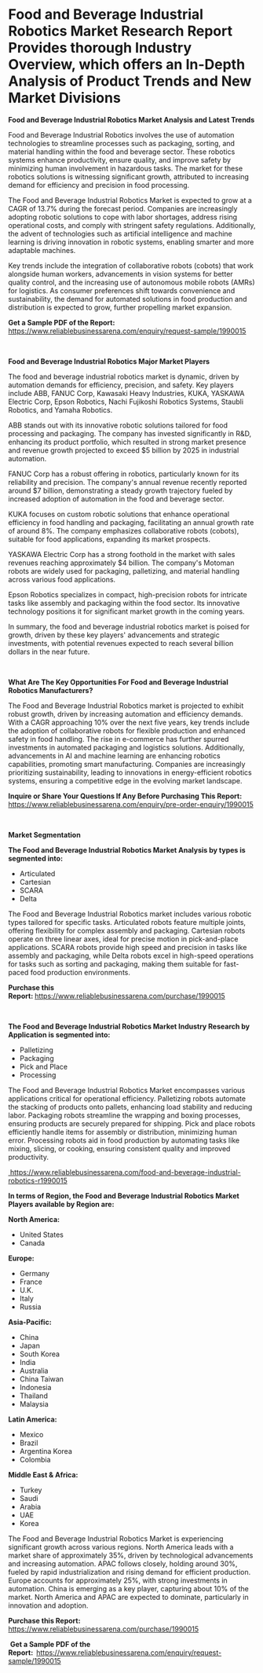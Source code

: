 <p><h1>Food and Beverage Industrial Robotics Market Research Report Provides thorough Industry Overview, which offers an In-Depth Analysis of Product Trends and New Market Divisions</h1></p><p><strong>Food and Beverage Industrial Robotics Market Analysis and Latest Trends</strong></p>
<p><p>Food and Beverage Industrial Robotics involves the use of automation technologies to streamline processes such as packaging, sorting, and material handling within the food and beverage sector. These robotics systems enhance productivity, ensure quality, and improve safety by minimizing human involvement in hazardous tasks. The market for these robotics solutions is witnessing significant growth, attributed to increasing demand for efficiency and precision in food processing.</p><p>The Food and Beverage Industrial Robotics Market is expected to grow at a CAGR of 13.7% during the forecast period. Companies are increasingly adopting robotic solutions to cope with labor shortages, address rising operational costs, and comply with stringent safety regulations. Additionally, the advent of technologies such as artificial intelligence and machine learning is driving innovation in robotic systems, enabling smarter and more adaptable machines.</p><p>Key trends include the integration of collaborative robots (cobots) that work alongside human workers, advancements in vision systems for better quality control, and the increasing use of autonomous mobile robots (AMRs) for logistics. As consumer preferences shift towards convenience and sustainability, the demand for automated solutions in food production and distribution is expected to grow, further propelling market expansion.</p></p>
<p><strong>Get a Sample PDF of the Report:&nbsp;</strong> <a href="https://www.reliablebusinessarena.com/enquiry/request-sample/1990015?utm_campaign=3121&utm_medium=2&utm_source=Github&utm_content=ia&utm_term=12042025&utm_id=food-and-beverage-industrial-robotics">https://www.reliablebusinessarena.com/enquiry/request-sample/1990015</a></p>
<p>&nbsp;</p>
<p><strong>Food and Beverage Industrial Robotics Major Market Players</strong></p>
<p><p>The food and beverage industrial robotics market is dynamic, driven by automation demands for efficiency, precision, and safety. Key players include ABB, FANUC Corp, Kawasaki Heavy Industries, KUKA, YASKAWA Electric Corp, Epson Robotics, Nachi Fujikoshi Robotics Systems, Staubli Robotics, and Yamaha Robotics. </p><p>ABB stands out with its innovative robotic solutions tailored for food processing and packaging. The company has invested significantly in R&D, enhancing its product portfolio, which resulted in strong market presence and revenue growth projected to exceed $5 billion by 2025 in industrial automation.</p><p>FANUC Corp has a robust offering in robotics, particularly known for its reliability and precision. The company's annual revenue recently reported around $7 billion, demonstrating a steady growth trajectory fueled by increased adoption of automation in the food and beverage sector.</p><p>KUKA focuses on custom robotic solutions that enhance operational efficiency in food handling and packaging, facilitating an annual growth rate of around 8%. The company emphasizes collaborative robots (cobots), suitable for food applications, expanding its market prospects.</p><p>YASKAWA Electric Corp has a strong foothold in the market with sales revenues reaching approximately $4 billion. The company's Motoman robots are widely used for packaging, palletizing, and material handling across various food applications.</p><p>Epson Robotics specializes in compact, high-precision robots for intricate tasks like assembly and packaging within the food sector. Its innovative technology positions it for significant market growth in the coming years.</p><p>In summary, the food and beverage industrial robotics market is poised for growth, driven by these key players' advancements and strategic investments, with potential revenues expected to reach several billion dollars in the near future.</p></p>
<p>&nbsp;</p>
<p><strong>What Are The Key Opportunities For Food and Beverage Industrial Robotics Manufacturers?</strong></p>
<p><p>The Food and Beverage Industrial Robotics market is projected to exhibit robust growth, driven by increasing automation and efficiency demands. With a CAGR approaching 10% over the next five years, key trends include the adoption of collaborative robots for flexible production and enhanced safety in food handling. The rise in e-commerce has further spurred investments in automated packaging and logistics solutions. Additionally, advancements in AI and machine learning are enhancing robotics capabilities, promoting smart manufacturing. Companies are increasingly prioritizing sustainability, leading to innovations in energy-efficient robotics systems, ensuring a competitive edge in the evolving market landscape.</p></p>
<p><strong>Inquire or Share Your Questions If Any Before Purchasing This Report:</strong> <a href="https://www.reliablebusinessarena.com/enquiry/pre-order-enquiry/1990015?utm_campaign=3121&utm_medium=2&utm_source=Github&utm_content=ia&utm_term=12042025&utm_id=food-and-beverage-industrial-robotics">https://www.reliablebusinessarena.com/enquiry/pre-order-enquiry/1990015</a></p>
<p>&nbsp;</p>
<p><strong>Market Segmentation</strong></p>
<p><strong>The Food and Beverage Industrial Robotics Market Analysis by types is segmented into:</strong></p>
<p><ul><li>Articulated</li><li>Cartesian</li><li>SCARA</li><li>Delta</li></ul></p>
<p><p>The Food and Beverage Industrial Robotics market includes various robotic types tailored for specific tasks. Articulated robots feature multiple joints, offering flexibility for complex assembly and packaging. Cartesian robots operate on three linear axes, ideal for precise motion in pick-and-place applications. SCARA robots provide high speed and precision in tasks like assembly and packaging, while Delta robots excel in high-speed operations for tasks such as sorting and packaging, making them suitable for fast-paced food production environments.</p></p>
<p><strong>Purchase this Report:&nbsp;</strong><a href="https://www.reliablebusinessarena.com/purchase/1990015?utm_campaign=3121&utm_medium=2&utm_source=Github&utm_content=ia&utm_term=12042025&utm_id=food-and-beverage-industrial-robotics">https://www.reliablebusinessarena.com/purchase/1990015</a></p>
<p>&nbsp;</p>
<p><strong>The Food and Beverage Industrial Robotics Market Industry Research by Application is segmented into:</strong></p>
<p><ul><li>Palletizing</li><li>Packaging</li><li>Pick and Place</li><li>Processing</li></ul></p>
<p><p>The Food and Beverage Industrial Robotics Market encompasses various applications critical for operational efficiency. Palletizing robots automate the stacking of products onto pallets, enhancing load stability and reducing labor. Packaging robots streamline the wrapping and boxing processes, ensuring products are securely prepared for shipping. Pick and place robots efficiently handle items for assembly or distribution, minimizing human error. Processing robots aid in food production by automating tasks like mixing, slicing, or cooking, ensuring consistent quality and improved productivity.</p></p>
<p><a href="https://www.reliablebusinessarena.com/food-and-beverage-industrial-robotics-r1990015?utm_campaign=3121&utm_medium=2&utm_source=Github&utm_content=ia&utm_term=12042025&utm_id=food-and-beverage-industrial-robotics">&nbsp;https://www.reliablebusinessarena.com/food-and-beverage-industrial-robotics-r1990015</a></p>
<p><strong>In terms of Region, the Food and Beverage Industrial Robotics Market Players available by Region are:</strong></p>
<p>
    <p> <strong> North America: </strong>
        <ul>
            <li>United States</li>
            <li>Canada</li>
        </ul>
        </p> 
    <p> <strong> Europe: </strong>
        <ul>
            <li>Germany</li>
            <li>France</li>
            <li>U.K.</li>
            <li>Italy</li>
            <li>Russia</li>
        </ul>
        </p> 
    <p> <strong> Asia-Pacific: </strong>
        <ul>
            <li>China</li>
            <li>Japan</li>
            <li>South Korea</li>
            <li>India</li>
            <li>Australia</li>
            <li>China Taiwan</li>
            <li>Indonesia</li>
            <li>Thailand</li>
            <li>Malaysia</li>
        </ul>
        </p> 
    <p> <strong> Latin America: </strong>
        <ul>
            <li>Mexico</li>
            <li>Brazil</li>
            <li>Argentina Korea</li>
            <li>Colombia</li>
        </ul>
        </p> 
    <p> <strong> Middle East & Africa: </strong>
        <ul>
            <li>Turkey</li>
            <li>Saudi</li>
            <li>Arabia</li>
            <li>UAE</li>
            <li>Korea</li>
        </ul>
    </p>
    </p>
<p><p>The Food and Beverage Industrial Robotics Market is experiencing significant growth across various regions. North America leads with a market share of approximately 35%, driven by technological advancements and increasing automation. APAC follows closely, holding around 30%, fueled by rapid industrialization and rising demand for efficient production. Europe accounts for approximately 25%, with strong investments in automation. China is emerging as a key player, capturing about 10% of the market. North America and APAC are expected to dominate, particularly in innovation and adoption.</p></p>
<p><strong>Purchase this Report: </strong><a href="https://www.reliablebusinessarena.com/purchase/1990015?utm_campaign=3121&utm_medium=2&utm_source=Github&utm_content=ia&utm_term=12042025&utm_id=food-and-beverage-industrial-robotics">https://www.reliablebusinessarena.com/purchase/1990015</a></p>
<p>&nbsp;<strong>Get a Sample PDF of the Report:&nbsp;&nbsp;</strong><a href="https://www.reliablebusinessarena.com/enquiry/request-sample/1990015?utm_campaign=3121&utm_medium=2&utm_source=Github&utm_content=ia&utm_term=12042025&utm_id=food-and-beverage-industrial-robotics">https://www.reliablebusinessarena.com/enquiry/request-sample/1990015</a></p>
<p><strong></strong></p>
<p><p></p><p></p><p></p></p>